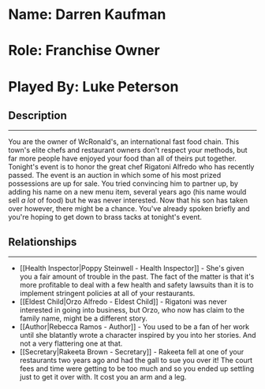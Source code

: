 # Name: Darren Kaufman
# Role: Franchise Owner
# Played By: Luke Peterson

## Description
---
You are the owner of WcRonald's, an international fast food chain. This town's elite chefs and restaurant owners don't respect your methods, but far more people have enjoyed your food than all of theirs put together. Tonight's event is to honor the great chef Rigatoni Alfredo who has recently passed. The event is an auction in which some of his most prized possessions are up for sale. You tried convincing him to partner up, by adding his name on a new menu item, several years ago (his name would sell *a lot* of food) but he was never interested. Now that his son has taken over however, there might be a chance. You've already spoken briefly and you're hoping to get down to brass tacks at tonight's event.

## Relationships
---
- [[Health Inspector|Poppy Steinwell - Health Inspector]]  - She's given you a fair amount of trouble in the past. The fact of the matter is that it's more profitable to deal with a few health and safety lawsuits than it is to implement stringent policies at all of your restaurants.
- [[Eldest Child|Orzo Alfredo - Eldest Child]]  - Rigatoni was never interested in going into business, but Orzo, who now has claim to the family name, might be a different story.
- [[Author|Rebecca Ramos - Author]]  - You used to be a fan of her work until she blatantly wrote a character inspired by you into her stories. And not a very flattering one at that.
- [[Secretary|Rakeeta Brown - Secretary]] - Rakeeta fell at one of your restaurants two years ago and had the gall to sue you over it! The court fees and time were getting to be too much and so you ended up settling just to get it over with. It cost you an arm and a leg.
